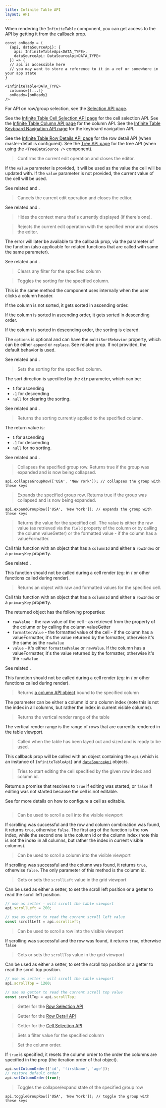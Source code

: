 ```yaml
---
title: Infinite Table API
layout: API
---
```


When rendering the `InfiniteTable` component, you can get access to the API by getting it from the <PropLink name="onReady" /> callback prop.

```tsx {2}
const onReady = (
  {api, dataSourceApi}: {
    api: InfiniteTableApi<DATA_TYPE>,
    dataSourceApi: DataSourceApi<DATA_TYPE>
  }) => {
  // api is accessible here
  // you may want to store a reference to it in a ref or somewhere in your app state
}

<InfiniteTable<DATA_TYPE>
  columns={[...]}
  onReady={onReady}
/>
```

For API on row/group selection, see the [Selection API page](/docs/reference/selection-api).

See the [Infinite Table Cell Selection API page](/docs/reference/cell-selection-api) for the cell selection API.
See the [Infinite Table Column API page](/docs/reference/column-api) for the column API.
See the [Infinite Table Keyboard Navigation API page](/docs/reference/keyboard-navigation-api) for the keyboard navigation API.

See the [Infinite Table Row Details API page](/docs/reference/row-detail-api) for the row detail API (when master-detail is configured).
See the [Tree API page](/docs/reference/tree-api) for the tree API (when using the `<TreeDataSource />` component).

<PropTable sort searchPlaceholder="Type to filter API methods">

<Prop name="confirmEdit" type="(value?: any) => void">

> Confirms the current edit operation and closes the editor.

If the `value` parameter is provided, it will be used as the value the cell will be updated with. If the `value` parameter is not provided, the current value of the cell will be used.

See related <ApiLink name="cancelEdit" /> and <ApiLink name="rejectEdit" />.

</Prop>

<Prop name="cancelEdit" type="() => void">

> Cancels the current edit operation and closes the editor.

See related <ApiLink name="confirmEdit" /> and <ApiLink name="rejectEdit" />.

</Prop>

<Prop name="hideContextMenu" type="() => void">

> Hides the context menu that's currently displayed (if there's one).

</Prop>

<Prop name="rejectEdit" type="(error: Error) => void">

> Rejects the current edit operation with the specified error and closes the editor.

The error will later be available to the <PropLink name="columns.renderValue" /> callback prop, via the parameter of the function (also applicable for related functions that are called with same the same parameter).

See related <ApiLink name="confirmEdit" /> and <ApiLink name="cancelEdit" />.

</Prop>

<Prop name="clearColumnFilter" type="(columnId: string) => void">

> Clears any filter for the specified column

</Prop>

<Prop name="toggleSortingForColumn" type="(columnId: string, options?) => void">

> Toggles the sorting for the specified column.

This is the same method the component uses internally when the user clicks a column header.

If the column is not sorted, it gets sorted in ascending order.

If the column is sorted in ascending order, it gets sorted in descending order.

If the column is sorted in descending order, the sorting is cleared.

<Note>

The `options` is optional and can have the `multiSortBehavior` property, which can be either `append` or `replace`. See related <PropLink name="multiSortBehavior" /> prop. If not provided, the default behavior is used.

</Note>

See related <ApiLink name="setSortingForColumn" /> and <ApiLink name="getSortingForColumn" />.

</Prop>

<Prop name="setSortingForColumn" type="(columnId: string, dir: 1|-1|null) => void">

> Sets the sorting for the specified column.

The sort direction is specified by the `dir` parameter, which can be:

- `1` for ascending
- `-1` for descending
- `null` for clearing the sorting.

See related <ApiLink name="toggleSortingForColumn" /> and <ApiLink name="getSortingForColumn" />.

</Prop>

<Prop name="getSortingForColumn" type="(columnId: string)=> 1|-1|null">

> Returns the sorting currently applied to the specified column.

The return value is:

- `1` for ascending
- `-1` for descending
- `null` for no sorting.

See related <ApiLink name="toggleSortingForColumn" /> and <ApiLink name="setSortingForColumn" />.

</Prop>

<Prop name="collapseGroupRow" type="(groupKeys: any[]) => boolean">

> Collapses the specified group row. Returns true if the group was expanded and is now being collapsed.

```tsx
api.collapseGroupRow(['USA', 'New York']); // collapses the group with these keys
```

</Prop>

<Prop name="expandGroupRow" type="(groupKeys: any[]) => boolean">

> Expands the specified group row. Returns true if the group was collapsed and is now being expanded.

```tsx
api.expandGroupRow(['USA', 'New York']); // expands the group with these keys
```

</Prop>

<Prop name="getCellValue" type="({columnId, rowIndex?, primaryKey? }) => any">

> Returns the value for the specified cell. The value is either the raw value (as retrieved via the `field` property of the column or by calling the column <PropLink name="columns.valueGetter">valueGetter</PropLink>) or the formatted value - if the column has a <PropLink name="columns.valueFormatter">valueFormatter</PropLink>.

Call this function with an object that has a `columnId` and either a `rowIndex` or a `primaryKey` property.

See related <ApiLink name="getCellValues" />.

<Note>

This function should not be called during a cell render (eg: in <PropLink name="columns.render"/>/<PropLink name="columns.renderValue"/> or other functions called during render).

</Note>

</Prop>

<Prop name="getCellValues" type="({columnId, rowIndex?, primaryKey? }) => ({value, rawValue, formattedValue })">

> Returns an object with raw and formatted values for the specified cell.

Call this function with an object that has a `columnId` and either a `rowIndex` or a `primaryKey` property.

The returned object has the following properties:

- `rawValue` - the raw value of the cell - as retrieved from the <PropLink name="columns.field"/> property of the column or by calling the column <PropLink name="columns.valueGetter">valueGetter</PropLink>
- `formattedValue` - the formatted value of the cell - if the column has a <PropLink name="columns.valueFormatter">valueFormatter</PropLink>, it's the value returned by the formatter, otherwise it's the same as the `rawValue`
- `value` - it's either `formattedValue` or `rawValue`. If the column has a <PropLink name="columns.valueFormatter">valueFormatter</PropLink>, it's the value returned by the formatter, otherwise it's the `rawValue`

See related <ApiLink name="getCellValue" />.

<Note>

This function should not be called during a cell render (eg: in <PropLink name="columns.render"/>/<PropLink name="columns.renderValue"/> or other functions called during render).

</Note>

</Prop>

<Prop name="getColumnApi" type="(colIdOrIndex: string|number) => InfiniteTableColumnAPI">

> Returns [a column API object](/docs/reference/column-api) bound to the specified column

The parameter can be either a column id or a column index (note this is not the index in all columns, but rather the index in current visible columns).

</Prop>

<Prop name="getVerticalRenderRange" type="() => { renderStartIndex, renderEndIndex }">

> Returns the vertical render range of the table

The vertical render range is the range of rows that are currently rendered in the table viewport.

</Prop>

<Prop name="onReady" type="({ api, dataSourceApi }) => void">

> Called when the table has been layed out and sized and is ready to be used.

This callback prop will be called with an object containing the `api` (which is an instance of `InfiniteTableApi`) and [`dataSourceApi`](/docs/reference/datasource-api) objects.

</Prop>

<Prop name="startEdit" type="({ rowIndex, columnId }) => Promise<boolean>">

> Tries to start editing the cell specified by the given row index and column id.

Returns a promise that resolves to `true` if editing was started, or `false` if editing was not started because the cell is not editable.

See <PropLink name="columns.defaultEditable" /> for more details on how to configure a cell as editable.

<Sandpack title="Starting an Edit via the API">

```ts file="api-start-edit-example.page.tsx"

```

</Sandpack>

</Prop>

<Prop name="scrollCellIntoView" type="(rowIndex: number; colIdOrIndex: string | number) => boolean">

> Can be used to scroll a cell into the visible viewport

If scrolling was successful and the row and column combination was found, it returns `true`, otherwise `false`. The first arg of the function is the row index, while the second one is the column id or the column index (note this is not the index in all columns, but rather the index in current visible columns).

</Prop>

<Prop name="scrollColumnIntoView" type="(colId: string) => boolean">

> Can be used to scroll a column into the visible viewport

If scrolling was successful and the column was found, it returns `true`, otherwise `false`.
The only parameter of this method is the column id.

</Prop>

<Prop name="scrollLeft" type="getter<number>|setter<number>">

> Gets or sets the `scrollLeft` value in the grid viewport

Can be used as either a setter, to set the scroll left position or a getter to read the scroll left position.

```ts
// use as setter - will scroll the table viewport
api.scrollLeft = 200;

// use as getter to read the current scroll left value
const scrollLeft = api.scrollLeft;
```

</Prop>

<Prop name="scrollRowIntoView" type="(rowIndex: number) => boolean">

> Can be used to scroll a row into the visible viewport

If scrolling was successful and the row was found, it returns `true`, otherwise `false`

</Prop>

<Prop name="scrollTop" type="getter<number>|setter<number>">

> Gets or sets the `scrollTop` value in the grid viewport

Can be used as either a setter, to set the scroll top position or a getter to read the scroll top position.

```ts
// use as setter - will scroll the table viewport
api.scrollTop = 1200;

// use as getter to read the current scroll top value
const scrollTop = api.scrollTop;
```

</Prop>

<Prop name="rowSelectionApi" type="InfiniteTableRowSelectionApi">

> Getter for the [Row Selection API](/docs/reference/row-selection-api)

</Prop>

<Prop name="rowDetailApi" type="InfiniteTableRowDetailApi">

> Getter for the [Row Detail API](/docs/reference/row-detail-api)

</Prop>
<Prop name="cellSelectionApi" type="InfiniteTableCellSelectionApi">

> Getter for the [Cell Selection API](/docs/reference/cell-selection-api)

</Prop>

<Prop name="setColumnFilter" type="(columnId: string, value: any) =>void">

> Sets a filter value for the specified column

</Prop>

<Prop name="setColumnOrder" type="(columnIds: string[] | true) => void">

> Set the column order.

If `true` is specified, it resets the column order to the order the columns are specified in the <PropLink name="columns" /> prop (the iteration order of that object).

```ts
api.setColumnOrder(['id', 'firstName', 'age']);
// restore default order
api.setColumnOrder(true);
```

</Prop>

<Prop name="toggleGroupRow" type="(groupKeys: any[]) => void">

> Toggles the collapse/expand state of the specified group row

```tsx
api.toggleGroupRow(['USA', 'New York']); // toggle the group with these keys
```

</Prop>

</PropTable>
